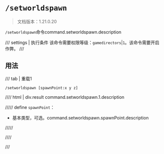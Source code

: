 # `/setworldspawn`

> 文档版本：1.21.0.20

`/setworldspawn`命令command.setworldspawn.description

/// settings | 执行条件
该命令需要权限等级：`gamedirectors`|`1`。该命令需要开启作弊。
///

## 用法

/// tab | 重载1
```mcfunction
/setworldspawn [spawnPoint:x y z]
```

//// html | div.result
command.setworldspawn.1.description

///// define
`spawnPoint`：<!-- md:samp x y z -->

- 基本类型，可选。command.setworldspawn.spawnPoint.description


/////

////

///
